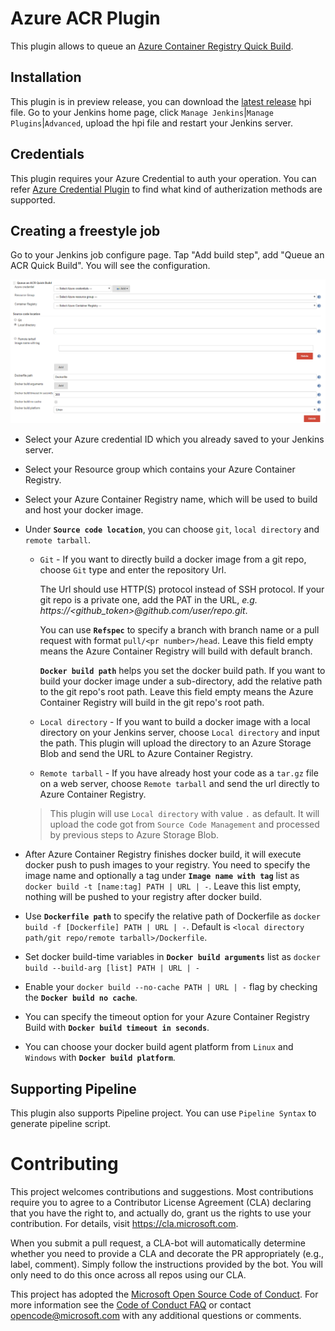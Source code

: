# Azure ACR Plugin

This plugin allows to queue an 
[Azure Container Registry Quick Build](https://docs.microsoft.com/en-us/azure/container-registry/container-registry-build-overview#quick-build-inner-loop-extended-to-the-cloud).

## Installation

This plugin is in preview release, you can download the 
[latest release](https://github.com/Azure/azure-acr-plugin/releases) hpi file.
Go to your Jenkins home page, click `Manage Jenkins`|`Manage Plugins`|`Advanced`, 
upload the hpi file and restart your Jenkins server.

## Credentials
This plugin requires your Azure Credential to auth your operation.
You can refer [Azure Credential Plugin](https://wiki.jenkins.io/display/JENKINS/Azure+Credentials+plugin)
to find what kind of autherization methods are supported.

## Creating a freestyle job
Go to your Jenkins job configure page. Tap "Add build step", add "Queue an ACR Quick Build".
You will see the configuration.

![ACR quick build configuration](./img/freestyle-config.png)

* Select your Azure credential ID which you already saved to your Jenkins server.
* Select your Resource group which contains your Azure Container Registry.
* Select your Azure Container Registry name, which will be used to build and host your docker image.

* Under **`Source code location`**, you can choose `git`, `local directory` and `remote tarball`.
    * `Git` - If you want to directly build a docker image from a git repo, choose `Git` type and enter the repository Url.
      
      The Url should use HTTP(S) protocol instead of SSH protocol. 
      If your git repo is a private one, add the PAT in the URL, *e.g. https://<github_token>@github.com/user/repo.git*.
      
      You can use **`Refspec`** to specify a branch with branch name or a pull request with format `pull/<pr number>/head`.
      Leave this field empty means the Azure Container Registry will build with default branch.
      
      **`Docker build path`** helps you set the docker build path.
      If you want to build your docker image under a sub-directory, add the relative path to the git repo's root path.
      Leave this field empty means the Azure Container Registry will build in the git repo's root path.
    
    * `Local directory` - If you want to build a docker image with a local directory on your Jenkins server,
       choose `Local directory` and input the path. This plugin will upload the directory to an Azure Storage Blob
       and send the URL to Azure Container Registry.
    
    * `Remote tarball` - If you have already host your code as a `tar.gz` file on a web server,
       choose `Remote tarball` and send the url directly to Azure Container Registry. 
    
    > This plugin will use `Local directory` with value `.` as default.
      It will upload the code got from `Source Code Management` and processed by previous steps to Azure Storage Blob.

* After Azure Container Registry finishes docker build, it will execute docker push to push images to your registry.
  You need to specify the image name and optionally a tag under **`Image name with tag`** list
  as `docker build -t [name:tag] PATH | URL | -`.
  Leave this list empty, nothing will be pushed to your registry after docker build.

* Use **`Dockerfile path`** to specify the relative path of Dockerfile as `docker build -f [Dockerfile] PATH | URL | -`. 
  Default is `<local directory path/git repo/remote tarball>/Dockerfile`.

* Set docker build-time variables in **`Docker build arguments`** list as `docker build --build-arg [list] PATH | URL | -`

* Enable your `docker build --no-cache PATH | URL | -` flag by checking the **`Docker build no cache`**.

* You can specify the timeout option for your Azure Container Registry Build with **`Docker build timeout in seconds`**.

* You can choose your docker build agent platform from `Linux` and `Windows` with **`Docker build platform`**.

## Supporting Pipeline
This plugin also supports Pipeline project. You can use `Pipeline Syntax` to generate pipeline script.

# Contributing

This project welcomes contributions and suggestions.  Most contributions require you to agree to a
Contributor License Agreement (CLA) declaring that you have the right to, and actually do, grant us
the rights to use your contribution. For details, visit https://cla.microsoft.com.

When you submit a pull request, a CLA-bot will automatically determine whether you need to provide
a CLA and decorate the PR appropriately (e.g., label, comment). Simply follow the instructions
provided by the bot. You will only need to do this once across all repos using our CLA.

This project has adopted the [Microsoft Open Source Code of Conduct](https://opensource.microsoft.com/codeofconduct/).
For more information see the [Code of Conduct FAQ](https://opensource.microsoft.com/codeofconduct/faq/) or
contact [opencode@microsoft.com](mailto:opencode@microsoft.com) with any additional questions or comments.
